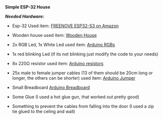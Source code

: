 ****Simple ESP-32 House****

***Needed Hardware:***

- Esp-32
  Used item: [FREENOVE ESP32-S3 on Amazon](https://www.amazon.com/-/en/FREENOVE-ESP32-S3-WROOM-Dual-Core-Microcontroller-Wireless/dp/B0BMQ8F7FN/ref=sr_1_2?crid=2K8N31FTIQM51&dib=eyJ2IjoiMSJ9.6dly-XBkenELENJtlf6IL_dsDb1sdPIMRBuKHpMy8C0vL79UzmGGOg8FLqdC74pvfMxQNUs0xGfV2M0m6uv0KMwuCUg3ijQkuRNLtUOdlpVhQKxq_wkonPif4pkhh-nr9axBk8wAVe21zK3MXXkpgBi-2_8-EHd4gNfwC0ZPEmv04bem_oykeBXe6i_Ux3DH7oZUPr_z0rLTt4lWiIypZoYUyVCX3kEj5u4XOedfItk.RucVj4CapOBYHWMEn08RyFJ0ZgS-eX-_pZEsHhzgAzU&dib_tag=se&keywords=freenove%2Besp32-s3%2Bcam&qid=1748782374&sprefix=esp32%2Bcam%2Bfree%2Caps%2C92&sr=8-2&th=1)

- Wooden house
  used item: [Wooden House](https://www.amazon.com/-/en/gp/product/B074MB1QCY/ref=sw_img_1?smid=A2BZPTL9A42Y3O&psc=1)

- 2x RGB Led, 1x White Led
  used item: [Arduino RGBs](https://store.arduino.cc/products/set-of-70-assorted-color-5mm-leds?queryID=c2f9d4fca16aed5d29d7417c89561fd4)
  
- 1x red blinking Led (if its not blinking just modify the code to your needs)
  
- 8x 220Ω resistor
  used item: [Arduino resistors](https://store.arduino.cc/products/box-525-1-precision-resistors-17-values?queryID=undefined)

- 25x male to female jumper cables (13 of them should be 20cm long or longer, the others can be shorter)
  used item: [Arduino Jumper](https://store.arduino.cc/collections/cables-wires/products/40-colored-male-female-jumper-wires)
  
- Small Breadboard
  [Arduino Breadboard](https://store.arduino.cc/products/mini-breadboard-white)

- Some Glue (I used a hot glue gun, that worked out pretty good)
- Something to prevent the cables from falling into the door (I used a zip tie glued to the celing and wall)
